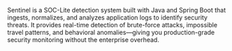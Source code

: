Sentinel is a SOC-Lite detection system built with Java and Spring Boot that ingests, normalizes, and analyzes application logs to identify security threats. It provides real-time detection of brute-force attacks, impossible travel patterns, and behavioral anomalies—giving you production-grade security monitoring without the enterprise overhead.
